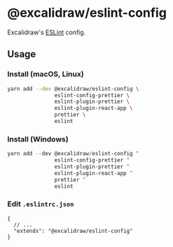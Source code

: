 # @excalidraw/eslint-config

Excalidraw's [ESLint](https://eslint.org/docs/developer-guide/shareable-configs) config.

## Usage

### Install (macOS, Linux)

```bash
yarn add --dev @excalidraw/eslint-config \
               eslint-config-prettier \
               eslint-plugin-prettier \
               eslint-plugin-react-app \
               prettier \
               eslint
```

### Install (Windows)

```powershell
yarn add --dev @excalidraw/eslint-config ^
               eslint-config-prettier ^
               eslint-plugin-prettier ^
               eslint-plugin-react-app ^
               prettier ^
               eslint
```

### Edit `.eslintrc.json`

```jsonc
{
  // ...
  "extends": "@excalidraw/eslint-config"
}
```
